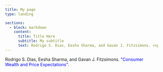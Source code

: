 ```yaml
---
title: My page
type: landing

sections:
  - block: markdown
    content:
      title: Title Here
      subtitle: My subtitle
      text: Rodrigo S. Dias, Eesha Sharma, and Gavan J. Fitzsimons. <span style="color:blue">"Consumer Wealth and Price Expectations".
---
```


Rodrigo S. Dias, Eesha Sharma, and Gavan J. Fitzsimons. <span style="color:blue">"Consumer Wealth and Price Expectations".